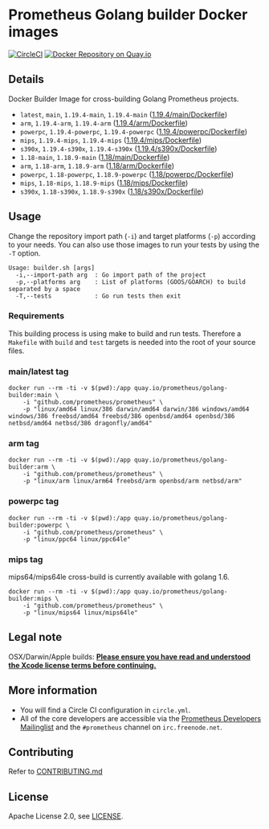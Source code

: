 # Prometheus Golang builder Docker images

[![CircleCI](https://circleci.com/gh/prometheus/golang-builder/tree/master.svg?style=shield)][circleci]
[![Docker Repository on Quay.io](https://quay.io/repository/prometheus/golang-builder/status)][quayio]

## Details

Docker Builder Image for cross-building Golang Prometheus projects.

- `latest`, `main`, `1.19.4-main`, `1.19.4-main` ([1.19.4/main/Dockerfile](1.19.4/main/Dockerfile))
- `arm`, `1.19.4-arm`, `1.19.4-arm` ([1.19.4/arm/Dockerfile](1.19.4/arm/Dockerfile))
- `powerpc`, `1.19.4-powerpc`, `1.19.4-powerpc` ([1.19.4/powerpc/Dockerfile](1.19.4/powerpc/Dockerfile))
- `mips`, `1.19.4-mips`, `1.19.4-mips` ([1.19.4/mips/Dockerfile](1.19.4/mips/Dockerfile))
- `s390x`, `1.19.4-s390x`, `1.19.4-s390x` ([1.19.4/s390x/Dockerfile](1.19.4/s390x/Dockerfile))
- `1.18-main`, `1.18.9-main` ([1.18/main/Dockerfile](1.18/main/Dockerfile))
- `arm`, `1.18-arm`, `1.18.9-arm` ([1.18/arm/Dockerfile](1.18/arm/Dockerfile))
- `powerpc`, `1.18-powerpc`, `1.18.9-powerpc` ([1.18/powerpc/Dockerfile](1.18/powerpc/Dockerfile))
- `mips`, `1.18-mips`, `1.18.9-mips` ([1.18/mips/Dockerfile](1.18/mips/Dockerfile))
- `s390x`, `1.18-s390x`, `1.18.9-s390x` ([1.18/s390x/Dockerfile](1.18/s390x/Dockerfile))

## Usage

Change the repository import path (`-i`) and target platforms (`-p`) according to your needs.
You can also use those images to run your tests by using the `-T` option.

```
Usage: builder.sh [args]
  -i,--import-path arg  : Go import path of the project
  -p,--platforms arg    : List of platforms (GOOS/GOARCH) to build separated by a space
  -T,--tests            : Go run tests then exit
```

### Requirements

This building process is using make to build and run tests.
Therefore a `Makefile` with `build` and `test` targets is needed into the root of your source files.

### main/latest tag

```
docker run --rm -ti -v $(pwd):/app quay.io/prometheus/golang-builder:main \
    -i "github.com/prometheus/prometheus" \
    -p "linux/amd64 linux/386 darwin/amd64 darwin/386 windows/amd64 windows/386 freebsd/amd64 freebsd/386 openbsd/amd64 openbsd/386 netbsd/amd64 netbsd/386 dragonfly/amd64"
```

### arm tag

```
docker run --rm -ti -v $(pwd):/app quay.io/prometheus/golang-builder:arm \
    -i "github.com/prometheus/prometheus" \
    -p "linux/arm linux/arm64 freebsd/arm openbsd/arm netbsd/arm"
```

### powerpc tag

```
docker run --rm -ti -v $(pwd):/app quay.io/prometheus/golang-builder:powerpc \
    -i "github.com/prometheus/prometheus" \
    -p "linux/ppc64 linux/ppc64le"
```

### mips tag

mips64/mips64le cross-build is currently available with golang 1.6.

```
docker run --rm -ti -v $(pwd):/app quay.io/prometheus/golang-builder:mips \
    -i "github.com/prometheus/prometheus" \
    -p "linux/mips64 linux/mips64le"
```

## Legal note

OSX/Darwin/Apple builds:
**[Please ensure you have read and understood the Xcode license
   terms before continuing.](https://www.apple.com/legal/sla/docs/xcode.pdf)**

## More information

  * You will find a Circle CI configuration in `circle.yml`.
  * All of the core developers are accessible via the [Prometheus Developers Mailinglist](https://groups.google.com/forum/?fromgroups#!forum/prometheus-developers) and the `#prometheus` channel on `irc.freenode.net`.

## Contributing

Refer to [CONTRIBUTING.md](CONTRIBUTING.md)

## License

Apache License 2.0, see [LICENSE](LICENSE).

[quayio]: https://quay.io/repository/prometheus/golang-builder
[circleci]: https://circleci.com/gh/prometheus/golang-builder

